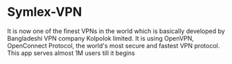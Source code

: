 # Symlex-VPN
It is now one of the finest VPNs in the world which is basically developed by Bangladeshi VPN company Kolpolok limited.  It is using OpenVPN, OpenConnect Protocol, the world's most secure and fastest VPN protocol. This app serves almost 1M users till it begins
